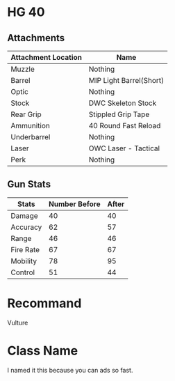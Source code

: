 # HG 40

## Attachments

|Attachment Location|Name|
|-------------------|-----------|
|Muzzle             |Nothing    |
|Barrel |MIP Light Barrel(Short)|
|Optic              |Nothing    |
|Stock    |   DWC Skeleton Stock|
|Rear Grip | Stippled Grip Tape |
|Ammunition|40 Round Fast Reload|
|Underbarrel|            Nothing|
|Laser| OWC Laser - Tactical    |
|Perk |  Nothing                |

## Gun Stats

|Stats |Number Before|After|
|------|-------------|-----|
|Damage|40           |40   |
|Accuracy| 62        |57   |
|Range |46           |46   |
|Fire Rate|67        |67   |
|Mobility |78        |95   |
|Control  |51        |44   |

# Recommand

Vulture

# Class Name

I named it this because you can ads so fast.
